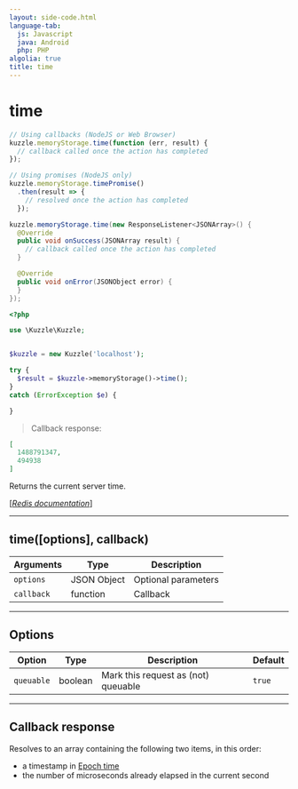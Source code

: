 ```yaml
---
layout: side-code.html
language-tab:
  js: Javascript
  java: Android
  php: PHP
algolia: true
title: time
---
```


# time

```js
// Using callbacks (NodeJS or Web Browser)
kuzzle.memoryStorage.time(function (err, result) {
  // callback called once the action has completed
});

// Using promises (NodeJS only)
kuzzle.memoryStorage.timePromise()
  .then(result => {
    // resolved once the action has completed
  });
```

```java
kuzzle.memoryStorage.time(new ResponseListener<JSONArray>() {
  @Override
  public void onSuccess(JSONArray result) {
    // callback called once the action has completed
  }

  @Override
  public void onError(JSONObject error) {
  }
});
```

```php
<?php

use \Kuzzle\Kuzzle;


$kuzzle = new Kuzzle('localhost');

try {
  $result = $kuzzle->memoryStorage()->time();
}
catch (ErrorException $e) {

}
```

> Callback response:

```json
[
  1488791347,
  494938
]
```

Returns the current server time.

[[_Redis documentation_]](https://redis.io/commands/time)

---

## time([options], callback)

| Arguments | Type | Description |
|---------------|---------|----------------------------------------|
| `options` | JSON Object | Optional parameters |
| `callback` | function | Callback |

---

## Options

| Option | Type | Description | Default |
|---------------|---------|----------------------------------------|---------|
| `queuable` | boolean | Mark this request as (not) queuable | `true` |


---

## Callback response

Resolves to an array containing the following two items, in this order:

* a timestamp in [Epoch time](https://en.wikipedia.org/wiki/Unix_time)
* the number of microseconds already elapsed in the current second

